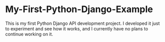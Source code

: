 # My-First-Python-Django-Example
This is my first Python Django API development project. I developed it just to experiment and see how it works, and I currently have no plans to continue working on it.

